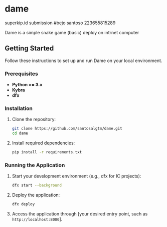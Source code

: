 # dame
superkip.id submission #bejo santoso 223655815289

Dame is a simple snake game (basic) deploy on intrnet computer


## Getting Started

Follow these instructions to set up and run Dame on your local environment.

### Prerequisites

- **Python >= 3.x**
- **Kybra**
- **dfx** 

### Installation

1. Clone the repository:
   ```bash
   git clone https://github.com/santosalgtm/dame.git
   cd dame
   ```

2. Install required dependencies:
   ```bash
   pip install -r requirements.txt
   ```

### Running the Application

1. Start your development environment (e.g., dfx for IC projects):
   ```bash
   dfx start --background
   ```

2. Deploy the application:
   ```bash
   dfx deploy
   ```

3. Access the application through [your desired entry point, such as `http://localhost:8000`].
